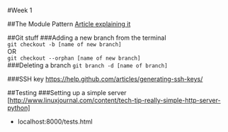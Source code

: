 #Week 1

##The Module Pattern
[Article explaining it](http://toddmotto.com/mastering-the-module-pattern/)

##Git stuff
###Adding a new branch from the terminal<br>
`git checkout -b [name of new branch]`  
OR  
`git checkout --orphan [name of new branch]`  
###Deleting a branch
`git branch -d [name of branch]`

###SSH key
https://help.github.com/articles/generating-ssh-keys/

##Testing
###Setting up a simple server
[http://www.linuxjournal.com/content/tech-tip-really-simple-http-server-python]
* localhost:8000/tests.html